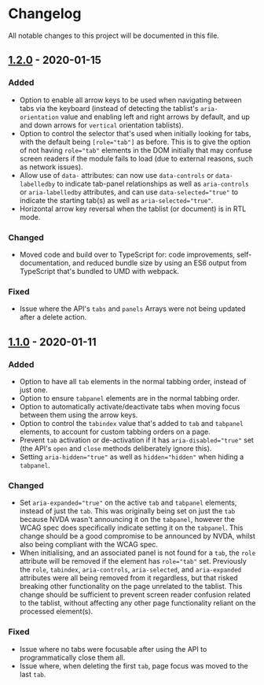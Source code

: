 # Changelog

All notable changes to this project will be documented in this file.

## [1.2.0] - 2020-01-15

### Added

-   Option to enable all arrow keys to be used when navigating between tabs via the keyboard (instead of detecting the tablist's `aria-orientation` value and enabling left and right arrows by default, and up and down arrows for `vertical` orientation tablists).
-   Option to control the selector that's used when initially looking for tabs, with the default being `[role="tab"]` as before. This is to give the option of not having `role="tab"` elements in the DOM initially that may confuse screen readers if the module fails to load (due to external reasons, such as network issues).
-   Allow use of `data-` attributes: can now use `data-controls` or `data-labelledby` to indicate tab-panel relationships as well as `aria-controls` or `aria-labelledby` attributes, and can use `data-selected="true"` to indicate the starting tab(s) as well as `aria-selected="true"`.
-   Horizontal arrow key reversal when the tablist (or document) is in RTL mode.

### Changed

-   Moved code and build over to TypeScript for: code improvements, self-documentation, and reduced bundle size by using an ES6 output from TypeScript that's bundled to UMD with webpack.

### Fixed

-   Issue where the API's `tabs` and `panels` Arrays were not being updated after a delete action.

## [1.1.0] - 2020-01-11

### Added

-   Option to have all `tab` elements in the normal tabbing order, instead of just one.
-   Option to ensure `tabpanel` elements are in the normal tabbing order.
-   Option to automatically activate/deactivate tabs when moving focus between them using the arrow keys.
-   Option to control the `tabindex` value that's added to `tab` and `tabpanel` elements, to account for custom tabbing orders on a page.
-   Prevent `tab` activation or de-activation if it has `aria-disabled="true"` set (the API's `open` and `close` methods deliberately ignore this).
-   Setting `aria-hidden="true"` as well as `hidden="hidden"` when hiding a `tabpanel`.

### Changed

-   Set `aria-expanded="true"` on the active `tab` and `tabpanel` elements, instead of just the `tab`. This was originally being set on just the `tab` because NVDA wasn't announcing it on the `tabpanel`, however the WCAG spec does specifically indicate setting it on the `tabpanel`. This change should be a good compromise to be announced by NVDA, whilst also being compliant with the WCAG spec.
-   When initialising, and an associated panel is not found for a `tab`, the `role` attribute will be removed if the element has `role="tab"` set. Previously the `role`, `tabindex`, `aria-controls`, `aria-selected`, and `aria-expanded` attributes were all being removed from it regardless, but that risked breaking other functionality on the page unrelated to the tablist. This change should be sufficient to prevent screen reader confusion related to the tablist, without affecting any other page functionality reliant on the processed element(s).

### Fixed

-   Issue where no tabs were focusable after using the API to programmatically close them all.
-   Issue where, when deleting the first `tab`, page focus was moved to the last `tab`.

[1.2.0]: https://github.com/mynamesleon/aria-tablist/compare/v1.1.0...v1.2.0
[1.1.0]: https://github.com/mynamesleon/aria-tablist/compare/v1.0.0...v1.1.0
